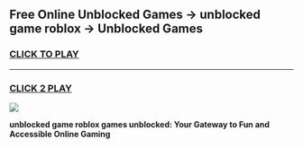 
## Free Online Unblocked Games → unblocked game roblox → Unblocked Games
<h3>
<a href="https://premium.freeplayer.one?title=unblocked_game_roblox&ref=21F">CLICK TO PLAY</a></h3>
<hr>

<h3>
<a href="https://premium.freeplayer.one?title=unblocked_game_roblox&ref=21F">CLICK 2 PLAY</a>
  
</h3>

<a href="https://premium.freeplayer.one?title=unblocked_game_roblox&ref=21F/"><img src="https://clearcache.store/games.png"></a>


**unblocked game roblox games unblocked: Your Gateway to Fun and Accessible Online Gaming**
